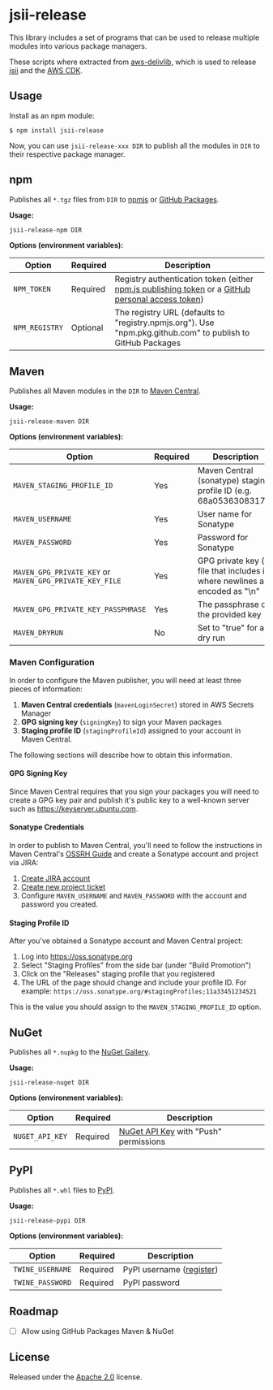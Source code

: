 # jsii-release

This library includes a set of programs that can be used to release multiple modules into various package managers.

These scripts where extracted from
[aws-delivlib](https://github.com/awslabs/aws-delivlib), which is used to
release [jsii](https://github.com/aws/jsii) and the [AWS
CDK](https://github.com/aws/aws-cdk).

## Usage

Install as an npm module:

```shell
$ npm install jsii-release
```

Now, you can use `jsii-release-xxx DIR` to publish all the modules in `DIR` to their respective package manager.

## npm

Publishes all `*.tgz` files from `DIR` to [npmjs](npmjs.com) or [GitHub Packages](https://github.com/features/packages).

**Usage:**

```shell
jsii-release-npm DIR
```

**Options (environment variables):**

|Option|Required|Description|
|------|--------|-----------|
|`NPM_TOKEN`|Required|Registry authentication token (either [npm.js publishing token](https://docs.npmjs.com/creating-and-viewing-authentication-tokens) or a [GitHub personal access token](https://help.github.com/en/packages/using-github-packages-with-your-projects-ecosystem/configuring-npm-for-use-with-github-packages#authenticating-to-github-packages))|
|`NPM_REGISTRY`|Optional|The registry URL (defaults to "registry.npmjs.org"). Use "npm.pkg.github.com" to publish to GitHub Packages|

## Maven

Publishes all Maven modules in the `DIR` to [Maven Central](https://search.maven.org/).

**Usage:**

```shell
jsii-release-maven DIR
```

**Options (environment variables):**

|Option|Required|Description|
|------|--------|-----------|
|`MAVEN_STAGING_PROFILE_ID`|Yes|Maven Central (sonatype) staging profile ID (e.g. 68a05363083174)|
|`MAVEN_USERNAME`|Yes|User name for Sonatype|
|`MAVEN_PASSWORD`|Yes|Password for Sonatype|
|`MAVEN_GPG_PRIVATE_KEY` or `MAVEN_GPG_PRIVATE_KEY_FILE`|Yes|GPG private key (or file that includes it) where newlines are encoded as "\n"|
|`MAVEN_GPG_PRIVATE_KEY_PASSPHRASE`|Yes|The passphrase of the provided key|
|`MAVEN_DRYRUN`|No|Set to "true" for a dry run|

### Maven Configuration

In order to configure the Maven publisher, you will need at least three pieces
of information:

1. __Maven Central credentials__ (`mavenLoginSecret`) stored in AWS Secrets Manager
2. __GPG signing key__ (`signingKey`) to sign your Maven packages
3. __Staging profile ID__ (`stagingProfileId`) assigned to your account in Maven Central.

The following sections will describe how to obtain this information.

#### GPG Signing Key

Since Maven Central requires that you sign your packages you will need to
create a GPG key pair and publish it's public key to a well-known server such as https://keyserver.ubuntu.com.

#### Sonatype Credentials

In order to publish to Maven Central, you'll need to follow the instructions in
Maven Central's [OSSRH Guide](http://central.sonatype.org/pages/ossrh-guide.html)
and create a Sonatype account and project via JIRA:

1. [Create JIRA
   account](https://issues.sonatype.org/secure/Signup!default.jspa)
2. [Create new project
   ticket](https://issues.sonatype.org/secure/CreateIssue.jspa?issuetype=21&pid=10134)
3. Configure `MAVEN_USERNAME` and `MAVEN_PASSWORD` with the account and password you created.

#### Staging Profile ID

After you've obtained a Sonatype account and Maven Central project:

1. Log into https://oss.sonatype.org
2. Select "Staging Profiles" from the side bar (under "Build Promotion")
3. Click on the "Releases" staging profile that you registered
4. The URL of the page should change and include your profile ID. For example: `https://oss.sonatype.org/#stagingProfiles;11a33451234521`

This is the value you should assign to the `MAVEN_STAGING_PROFILE_ID` option.


## NuGet

Publishes all `*.nupkg` to the [NuGet Gallery](https://www.nuget.org/).

**Usage:**

```shell
jsii-release-nuget DIR
```

**Options (environment variables):**

|Option|Required|Description|
|------|--------|-----------|
|`NUGET_API_KEY`|Required|[NuGet API Key](https://www.nuget.org/account/apikeys) with "Push" permissions|

## PyPI

Publishes all `*.whl` files to [PyPI](https://pypi.org/).

**Usage:**

```shell
jsii-release-pypi DIR
```

**Options (environment variables):**

|Option|Required|Description|
|------|--------|-----------|
|`TWINE_USERNAME`|Required|PyPI username ([register](https://pypi.org/account/register/))|
|`TWINE_PASSWORD`|Required|PyPI password|


## Roadmap

- [ ] Allow using GitHub Packages Maven & NuGet

## License

Released under the [Apache 2.0](./LICENSE) license.